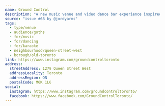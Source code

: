 ```yaml
---
name: Ground Control
description: "A new music venue and video dance bar experience inspired by David Bowie. 1279 Queen St West - Toronto."
source: "issue #68 by @jordyarms"
tags:
  - type/venue
  - audience/goths
  - for/music
  - for/dancing
  - for/karaoke
  - neighbourhood/queen-street-west
  - borough/old-toronto
link: https://www.instagram.com/groundcontroltoronto
address:
  streetAddress: 1279 Queen Street West
  addressLocality: Toronto
  addressRegion: ON
  postalCode: M6K 1L6
social:
  instagram: https://www.instagram.com/groundcontroltoronto/
  facebook: https://www.facebook.com/GroundControlToronto/
---
```


<!-- Community added from GitHub issue #68 -->
